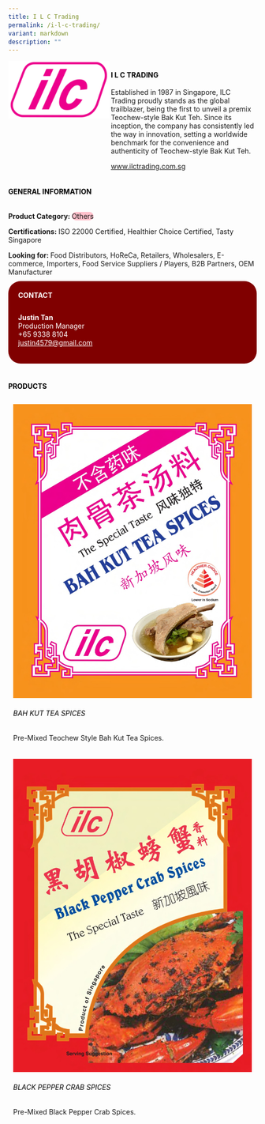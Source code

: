 ```yaml
---
title: I L C Trading
permalink: /i-l-c-trading/
variant: markdown
description: ""
---
```

<div class="flex-paragraph">
	<div style="display: flex; flex-wrap: wrap;" class="flex-container">
		<div style="flex: 1 1 40%; display: block;" class="card sgds">
			<img src="/images/ILC%20Trading/ilc_trading_logo.png">
		</div>
		<div style="flex: 1 1 58%; display: block; margin-left: 3px" class="card-sgds">
			<h4 style="text-transform: uppercase; color: black;"><b>I L C Trading</b></h4>
			<p>Established in 1987 in Singapore, ILC Trading proudly stands as the global trailblazer, being the first to unveil a premix Teochew-style Bak Kut Teh. Since its inception, the company has consistently led the way in innovation, setting a worldwide benchmark for the convenience and authenticity of Teochew-style Bak Kut Teh.</p>
			<p><a target="_blank" href="https://www.ilctrading.com.sg">www.ilctrading.com.sg</a></p>
		</div>
	</div>
</div>

<h4 style="text-transform: uppercase; color: black;">
	<b>General Information</b>
</h4>
<div style="display: flex; flex-wrap: wrap;" class="flex-container">
	<div style="flex: 1 1 65%; display: block; align-self: stretch" class="card sgds">
		<div class="flex-paragraph">
			<p>
				<b>Product Category: </b>
				<span style="background-color: pink; border-radius: 10px;">Others</span>
			</p>
			<p>
				<b>Certifications: </b>ISO 22000 Certified, Healthier Choice Certified, Tasty Singapore
			</p>
			<p style="margin-bottom: 10px;">
				<b>Looking for: </b>Food Distributors, HoReCa, Retailers, Wholesalers, E-commerce, Importers, Food Service Suppliers / Players, B2B Partners, OEM Manufacturer
			</p>
		</div>
	</div>
	<div style="flex: 1 1 35%; padding: 10px; display: block; background-color: maroon; border-radius: 25px; align-self: center;" class="card sgds">
		<h4 style="color: white; margin-top: 10px; margin-left: 10px;">CONTACT</h4>
		<div class="flex-paragraph">
			<p style="padding: 10px; color: white;">
				<b>Justin Tan</b>
				<br>Production Manager<br>+65 9338 8104<br>
				<a style="color: white;" href="mailto:justin4579@gmail.com">justin4579@gmail.com</a>
			</p>
		</div>
	</div>
</div>
<br>
<h4 style="text-transform: uppercase; color: black;">
	<b>Products</b>
</h4>
<div style="display: flex; flex-wrap: wrap;">
	<div style="flex: 1 1 47%; margin: 10px; display: block;" class="card sgds">
		<div style="display: block;" class="flex-image">
			<img src="/images/ILC%20Trading/ilc_trading_product_01.jpg">
		</div>
		<div class="flex-paragraph">
			<h6 style="text-transform: uppercase; color: black;">Bah Kut Tea Spices</h6>
			<p>Pre-Mixed Teochew Style Bah Kut Tea Spices.</p>
		</div>
	</div>
	<div style="flex: 1 1 47%; margin: 10px; display: block;" class="card sgds">
		<div style="display: block;" class="flex-image">
			<img src="/images/ILC%20Trading/ilc_trading_product_02.jpg">
		</div>
		<div class="flex-paragraph">
			<h6 style="text-transform: uppercase; color: black;">Black Pepper Crab Spices</h6>
			<p>Pre-Mixed Black Pepper Crab Spices.</p>
		</div>
	</div>
</div>